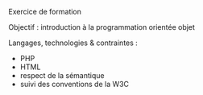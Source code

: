 Exercice de formation 

Objectif : introduction à la programmation orientée objet 

Langages, technologies & contraintes : 
- PHP
- HTML
- respect de la sémantique
- suivi des conventions de la W3C

